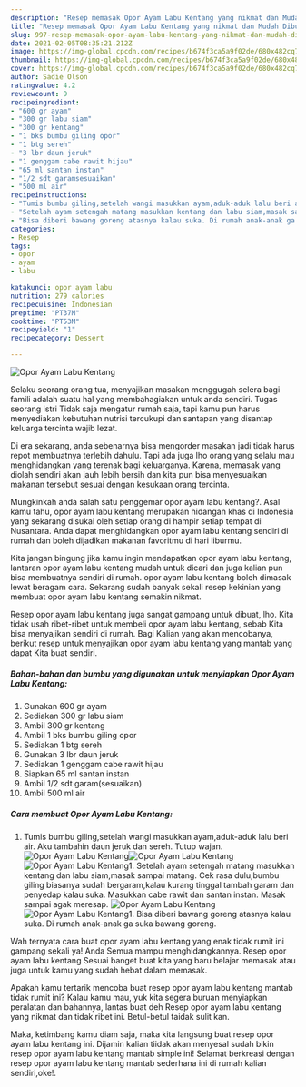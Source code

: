 ```yaml
---
description: "Resep memasak Opor Ayam Labu Kentang yang nikmat dan Mudah Dibuat"
title: "Resep memasak Opor Ayam Labu Kentang yang nikmat dan Mudah Dibuat"
slug: 997-resep-memasak-opor-ayam-labu-kentang-yang-nikmat-dan-mudah-dibuat
date: 2021-02-05T08:35:21.212Z
image: https://img-global.cpcdn.com/recipes/b674f3ca5a9f02de/680x482cq70/opor-ayam-labu-kentang-foto-resep-utama.jpg
thumbnail: https://img-global.cpcdn.com/recipes/b674f3ca5a9f02de/680x482cq70/opor-ayam-labu-kentang-foto-resep-utama.jpg
cover: https://img-global.cpcdn.com/recipes/b674f3ca5a9f02de/680x482cq70/opor-ayam-labu-kentang-foto-resep-utama.jpg
author: Sadie Olson
ratingvalue: 4.2
reviewcount: 9
recipeingredient:
- "600 gr ayam"
- "300 gr labu siam"
- "300 gr kentang"
- "1 bks bumbu giling opor"
- "1 btg sereh"
- "3 lbr daun jeruk"
- "1 genggam cabe rawit hijau"
- "65 ml santan instan"
- "1/2 sdt garamsesuaikan"
- "500 ml air"
recipeinstructions:
- "Tumis bumbu giling,setelah wangi masukkan ayam,aduk-aduk lalu beri air. Aku tambahin daun jeruk dan sereh. Tutup wajan."
- "Setelah ayam setengah matang masukkan kentang dan labu siam,masak sampai matang. Cek rasa dulu,bumbu giling biasanya sudah bergaram,kalau kurang tinggal tambah garam dan penyedap kalau suka. Masukkan cabe rawit dan santan instan. Masak sampai agak meresap."
- "Bisa diberi bawang goreng atasnya kalau suka. Di rumah anak-anak ga suka bawang goreng."
categories:
- Resep
tags:
- opor
- ayam
- labu

katakunci: opor ayam labu 
nutrition: 279 calories
recipecuisine: Indonesian
preptime: "PT37M"
cooktime: "PT53M"
recipeyield: "1"
recipecategory: Dessert

---
```



![Opor Ayam Labu Kentang](https://img-global.cpcdn.com/recipes/b674f3ca5a9f02de/680x482cq70/opor-ayam-labu-kentang-foto-resep-utama.jpg)

Selaku seorang orang tua, menyajikan masakan menggugah selera bagi famili adalah suatu hal yang membahagiakan untuk anda sendiri. Tugas seorang istri Tidak saja mengatur rumah saja, tapi kamu pun harus menyediakan kebutuhan nutrisi tercukupi dan santapan yang disantap keluarga tercinta wajib lezat.

Di era  sekarang, anda sebenarnya bisa mengorder masakan jadi tidak harus repot membuatnya terlebih dahulu. Tapi ada juga lho orang yang selalu mau menghidangkan yang terenak bagi keluarganya. Karena, memasak yang diolah sendiri akan jauh lebih bersih dan kita pun bisa menyesuaikan makanan tersebut sesuai dengan kesukaan orang tercinta. 



Mungkinkah anda salah satu penggemar opor ayam labu kentang?. Asal kamu tahu, opor ayam labu kentang merupakan hidangan khas di Indonesia yang sekarang disukai oleh setiap orang di hampir setiap tempat di Nusantara. Anda dapat menghidangkan opor ayam labu kentang sendiri di rumah dan boleh dijadikan makanan favoritmu di hari liburmu.

Kita jangan bingung jika kamu ingin mendapatkan opor ayam labu kentang, lantaran opor ayam labu kentang mudah untuk dicari dan juga kalian pun bisa membuatnya sendiri di rumah. opor ayam labu kentang boleh dimasak lewat beragam cara. Sekarang sudah banyak sekali resep kekinian yang membuat opor ayam labu kentang semakin nikmat.

Resep opor ayam labu kentang juga sangat gampang untuk dibuat, lho. Kita tidak usah ribet-ribet untuk membeli opor ayam labu kentang, sebab Kita bisa menyajikan sendiri di rumah. Bagi Kalian yang akan mencobanya, berikut resep untuk menyajikan opor ayam labu kentang yang mantab yang dapat Kita buat sendiri.

<!--inarticleads1-->

##### Bahan-bahan dan bumbu yang digunakan untuk menyiapkan Opor Ayam Labu Kentang:

1. Gunakan 600 gr ayam
1. Sediakan 300 gr labu siam
1. Ambil 300 gr kentang
1. Ambil 1 bks bumbu giling opor
1. Sediakan 1 btg sereh
1. Gunakan 3 lbr daun jeruk
1. Sediakan 1 genggam cabe rawit hijau
1. Siapkan 65 ml santan instan
1. Ambil 1/2 sdt garam(sesuaikan)
1. Ambil 500 ml air




<!--inarticleads2-->

##### Cara membuat Opor Ayam Labu Kentang:

1. Tumis bumbu giling,setelah wangi masukkan ayam,aduk-aduk lalu beri air. Aku tambahin daun jeruk dan sereh. Tutup wajan.
<img src="https://img-global.cpcdn.com/steps/3c58324c3297c9a5/160x128cq70/opor-ayam-labu-kentang-langkah-memasak-1-foto.jpg" alt="Opor Ayam Labu Kentang"><img src="https://img-global.cpcdn.com/steps/03f5c1809cd6d2ee/160x128cq70/opor-ayam-labu-kentang-langkah-memasak-1-foto.jpg" alt="Opor Ayam Labu Kentang"><img src="https://img-global.cpcdn.com/steps/02e9b3a715c03e0c/160x128cq70/opor-ayam-labu-kentang-langkah-memasak-1-foto.jpg" alt="Opor Ayam Labu Kentang">1. Setelah ayam setengah matang masukkan kentang dan labu siam,masak sampai matang. Cek rasa dulu,bumbu giling biasanya sudah bergaram,kalau kurang tinggal tambah garam dan penyedap kalau suka. Masukkan cabe rawit dan santan instan. Masak sampai agak meresap.
<img src="https://img-global.cpcdn.com/steps/8f06ea723dd45927/160x128cq70/opor-ayam-labu-kentang-langkah-memasak-2-foto.jpg" alt="Opor Ayam Labu Kentang"><img src="https://img-global.cpcdn.com/steps/ca058ecadf5f45cd/160x128cq70/opor-ayam-labu-kentang-langkah-memasak-2-foto.jpg" alt="Opor Ayam Labu Kentang">1. Bisa diberi bawang goreng atasnya kalau suka. Di rumah anak-anak ga suka bawang goreng.




Wah ternyata cara buat opor ayam labu kentang yang enak tidak rumit ini gampang sekali ya! Anda Semua mampu menghidangkannya. Resep opor ayam labu kentang Sesuai banget buat kita yang baru belajar memasak atau juga untuk kamu yang sudah hebat dalam memasak.

Apakah kamu tertarik mencoba buat resep opor ayam labu kentang mantab tidak rumit ini? Kalau kamu mau, yuk kita segera buruan menyiapkan peralatan dan bahannya, lantas buat deh Resep opor ayam labu kentang yang nikmat dan tidak ribet ini. Betul-betul taidak sulit kan. 

Maka, ketimbang kamu diam saja, maka kita langsung buat resep opor ayam labu kentang ini. Dijamin kalian tiidak akan menyesal sudah bikin resep opor ayam labu kentang mantab simple ini! Selamat berkreasi dengan resep opor ayam labu kentang mantab sederhana ini di rumah kalian sendiri,oke!.

